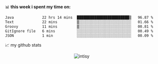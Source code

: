 📊 **this week i spent my time on:**
<!--START_SECTION:waka-->

```txt
Java             22 hrs 14 mins  ████████████████████████▒   96.87 %
Text             22 mins         ▒░░░░░░░░░░░░░░░░░░░░░░░░   01.66 %
Groovy           11 mins         ▒░░░░░░░░░░░░░░░░░░░░░░░░   00.81 %
GitIgnore file   6 mins          ░░░░░░░░░░░░░░░░░░░░░░░░░   00.49 %
JSON             1 min           ░░░░░░░░░░░░░░░░░░░░░░░░░   00.09 %
```

<!--END_SECTION:waka-->


📈 my github stats

<p align="center"> <img src="https://github-readme-stats.vercel.app/api?username=intisy&show_icons=true&theme=gotham" alt="intisy" />




